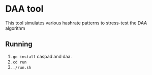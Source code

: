 # DAA tool

This tool simulates various hashrate patterns to stress-test the DAA algorithm 

## Running

1. `go install` caspad and daa.
2. `cd run`
3. `./run.sh`


